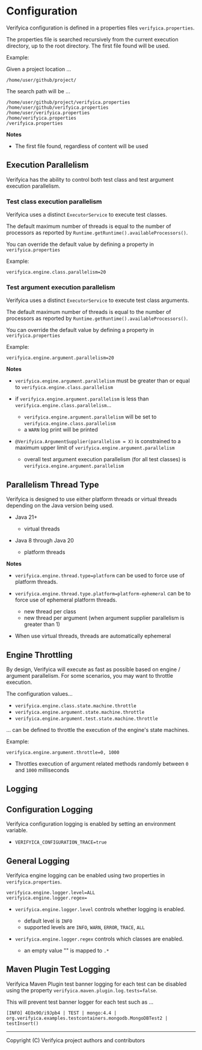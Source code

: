 # Configuration

Verifyica configuration is defined in a properties files `verifyica.properties`.

The properties file is searched recursively from the current execution directory, up to the root directory. The first file found will be used.

Example:

Given a project location ...

```
/home/user/github/project/
```

The search path will be ...

```
/home/user/github/project/verifyica.properties
/home/user/github/verifyica.properties
/home/user/verifyica.properties
/home/verifyica.properties
/verifyica.properties
```

**Notes**

- The first file found, regardless of content will be used

## Execution Parallelism

Verifyica has the ability to control both test class and test argument execution parallelism.

### Test class execution parallelism

Verifyica uses a distinct `ExecutorService` to execute test classes.

The default maximum number of threads is equal to the number of processors as reported by `Runtime.getRuntime().availableProcessors()`.

You can override the default value by defining a property in `verifyica.properties`

Example:

```properties
verifyica.engine.class.parallelism=20
```

### Test argument execution parallelism

Verifyica uses a distinct `ExecutorService` to execute test class arguments.

The default maximum number of threads is equal to the number of processors as reported by `Runtime.getRuntime().availableProcessors()`.

You can override the default value by defining a property in `verifyica.properties`

Example:

```properties
verifyica.engine.argument.parallelism=20
```

**Notes**

- `verifyica.engine.argument.parallelism` must be greater than or equal to `verifyica.engine.class.parallelism`


- if `verifyica.engine.argument.parallelism` is less than `verifyica.engine.class.parallelism`...
  - `verifyica.engine.argument.parallelism` will be set to `verifyica.engine.class.parallelism`
  - a `WARN` log print will be printed


- `@Verifyica.ArgumentSupplier(parallelism = X)` is constrained to a maximum upper limit of `verifyica.engine.argument.parallelism`
  - overall test argument execution parallelism (for all test classes) is `verifyica.engine.argument.parallelism`

## Parallelism Thread Type

Verifyica is designed to use either platform threads or virtual threads depending on the Java version being used.

- Java 21+
  - virtual threads


- Java 8 through Java 20
  - platform threads

**Notes**

- `verifyica.engine.thread.type=platform` can be used to force use of platform threads.

- `verifyica.engine.thread.type.platform=platform-ephemeral` can be to force use of ephemeral platform threads.
  - new thread per class
  - new thread per argument (when argument supplier parallelism is greater than 1)

- When use virtual threads, threads are automatically ephemeral

## Engine Throttling

By design, Verifyica will execute as fast as possible based on engine / argument parallelism. For some scenarios, you may want to throttle execution.

The configuration values...

- `verifyica.engine.class.state.machine.throttle`
- `verifyica.engine.argument.state.machine.throttle`
- `verifyica.engine.argument.test.state.machine.throttle`

... can be defined to throttle the execution of the engine's state machines.

Example:

```
verifyica.engine.argument.throttle=0, 1000
```

- Throttles execution of argument related methods randomly between `0` and `1000` milliseconds

## Logging

## Configuration Logging

Verifyica configuration logging is enabled by setting an environment variable.

- `VERIFYICA_CONFIGURATION_TRACE=true`

## General Logging

Verifyica engine logging can be enabled using two properties in `verifyica.properties`.

```properties
verifyica.engine.logger.level=ALL
verifyica.engine.logger.regex=
```

- `verifyica.engine.logger.level` controls whether logging is enabled.
  - default level is `INFO`
  - supported levels are `INFO`, `WARN`, `ERROR`, `TRACE`, `ALL`


- `verifyica.engine.logger.regex` controls which classes are enabled.
  - an empty value "" is mapped to `.*`

## Maven Plugin Test Logging

Verifyica Maven Plugin test banner logging for each test can be disabled using the property `verifyica.maven.plugin.log.tests=false`.

This will prevent test banner logger for each test such as ...

```
[INFO] 4EOx9O/i9Jpb4 | TEST | mongo:4.4 | org.verifyica.examples.testcontainers.mongodb.MongoDBTest2 | testInsert()
```

---

Copyright (C) Verifyica project authors and contributors